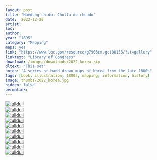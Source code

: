 ```yaml
---
layout: post
title: "Haedong chido: Cholla-do chondo"
date:  2022-12-20
artist: 
loc: 
author: 
year: "1895"
category: "Mapping"
maps: yes
link: "https://www.loc.gov/resource/g7903cm.gct00153/?st=gallery"
linktext: "Library of Congress"
download: /images/downloads/2022_korea.zip
dltext: "This set"
notes: "A series of hand-drawn maps of Korea from the late 1800s"
tags: [book, illustration, 1800s, mapping, information, history]
image: thumbs/2022_korea.jpg
hidden: false
permalink:
---
```




<div class="post_image">
	<a href="{{ site.baseurl }}/images/posts/2022_korea/001.jpg" target="_blank">
	<img src="{{ site.baseurl }}/images/posts/2022_korea/001.jpg" alt="lulldull"></a>
</div>

<div class="post_image">
	<a href="{{ site.baseurl }}/images/posts/2022_korea/002.jpg" target="_blank">
	<img src="{{ site.baseurl }}/images/posts/2022_korea/002.jpg" alt="lulldull"></a>
</div>

<div class="post_image">
	<a href="{{ site.baseurl }}/images/posts/2022_korea/003.jpg" target="_blank">
	<img src="{{ site.baseurl }}/images/posts/2022_korea/003.jpg" alt="lulldull"></a>
</div>

<div class="post_image">
	<a href="{{ site.baseurl }}/images/posts/2022_korea/004.jpg" target="_blank">
	<img src="{{ site.baseurl }}/images/posts/2022_korea/004.jpg" alt="lulldull"></a>
</div>

<div class="post_image">
	<a href="{{ site.baseurl }}/images/posts/2022_korea/005.jpg" target="_blank">
	<img src="{{ site.baseurl }}/images/posts/2022_korea/005.jpg" alt="lulldull"></a>
</div>

<div class="post_image">
	<a href="{{ site.baseurl }}/images/posts/2022_korea/006.jpg" target="_blank">
	<img src="{{ site.baseurl }}/images/posts/2022_korea/006.jpg" alt="lulldull"></a>
</div>

<div class="post_image">
	<a href="{{ site.baseurl }}/images/posts/2022_korea/007.jpg" target="_blank">
	<img src="{{ site.baseurl }}/images/posts/2022_korea/007.jpg" alt="lulldull"></a>
</div>


<div class="post_image">
	<a href="{{ site.baseurl }}/images/posts/2022_korea/008.jpg" target="_blank">
	<img src="{{ site.baseurl }}/images/posts/2022_korea/008.jpg" alt="lulldull"></a>
</div>

<div class="post_image">
	<a href="{{ site.baseurl }}/images/posts/2022_korea/009.jpg" target="_blank">
	<img src="{{ site.baseurl }}/images/posts/2022_korea/009.jpg" alt="lulldull"></a>
</div>

<div class="post_image">
	<a href="{{ site.baseurl }}/images/posts/2022_korea/010.jpg" target="_blank">
	<img src="{{ site.baseurl }}/images/posts/2022_korea/010.jpg" alt="lulldull"></a>
</div>


